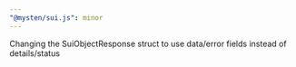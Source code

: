 ```yaml
---
"@mysten/sui.js": minor
---
```


Changing the SuiObjectResponse struct to use data/error fields instead of details/status
